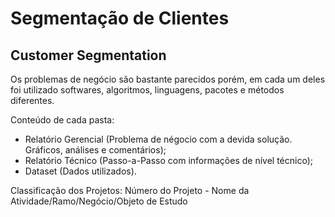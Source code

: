 # Segmentação de Clientes
Customer Segmentation
---

Os problemas de negócio são bastante parecidos porém, em cada um deles foi utilizado softwares, algoritmos, linguagens, pacotes e métodos diferentes.

Conteúdo de cada pasta:

- Relatório Gerencial (Problema de négocio com a devida solução. Gráficos, análises e comentários);
- Relatório Técnico (Passo-a-Passo com informações de nível técnico);
- Dataset (Dados utilizados).

Classificação dos Projetos:
Número do Projeto - Nome da Atividade/Ramo/Negócio/Objeto de Estudo



